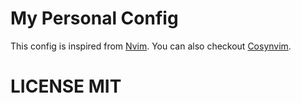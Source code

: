 # My Personal Config

This config is inspired from [Nvim](https://github.com/glepnir/nvim).
You can also checkout [Cosynvim](https://github.com/glepnir/cosynvim).

# LICENSE MIT
